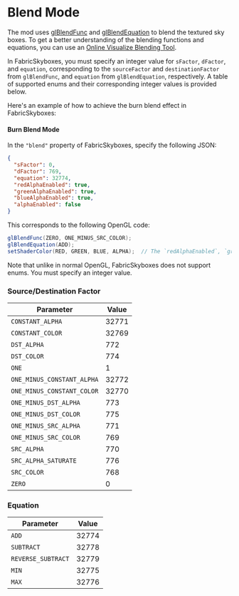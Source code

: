 # Blend Mode
The mod uses [glBlendFunc](https://www.khronos.org/registry/OpenGL-Refpages/gl4/html/glBlendFunc.xhtml) and [glBlendEquation](https://www.khronos.org/registry/OpenGL-Refpages/gl4/html/glBlendEquation.xhtml) to blend the textured sky boxes. To get a better understanding of the blending functions and equations, you can use an [Online Visualize Blending Tool](https://www.andersriggelsen.dk/glblendfunc.php).

In FabricSkyboxes, you must specify an integer value for `sFactor`, `dFactor`, and `equation`, corresponding to the `sourceFactor` and `destinationFactor` from `glBlendFunc`, and `equation` from `glBlendEquation`, respectively. A table of supported enums and their corresponding integer values is provided below.

Here's an example of how to achieve the burn blend effect in FabricSkyboxes:

#### Burn Blend Mode
In the `"blend"` property of FabricSkyboxes, specify the following JSON:
```json
{
  "sFactor": 0,
  "dFactor": 769,
  "equation": 32774,
  "redAlphaEnabled": true,
  "greenAlphaEnabled": true,
  "blueAlphaEnabled": true,
  "alphaEnabled": false
}
```

This corresponds to the following OpenGL code:
```java
glBlendFunc(ZERO, ONE_MINUS_SRC_COLOR);
glBlendEquation(ADD);
setShaderColor(RED, GREEN, BLUE, ALPHA);  // The `redAlphaEnabled`, `greenAlphaEnabled`, `blueAlphaEnabled`, and `alphaEnabled` values will determine whether the internal alpha state or a predetermined value of 1.0 will be used for the corresponding parameters.
```
Note that unlike in normal OpenGL, FabricSkyboxes does not support enums. You must specify an integer value.


### Source/Destination Factor
| Parameter                  | Value |
|----------------------------|-------|
| `CONSTANT_ALPHA`           | 32771 |
| `CONSTANT_COLOR`           | 32769 |
| `DST_ALPHA`                | 772   |
| `DST_COLOR`                | 774   |
| `ONE`                      | 1     |
| `ONE_MINUS_CONSTANT_ALPHA` | 32772 |
| `ONE_MINUS_CONSTANT_COLOR` | 32770 |
| `ONE_MINUS_DST_ALPHA`      | 773   |
| `ONE_MINUS_DST_COLOR`      | 775   |
| `ONE_MINUS_SRC_ALPHA`      | 771   |
| `ONE_MINUS_SRC_COLOR`      | 769   |
| `SRC_ALPHA`                | 770   |
| `SRC_ALPHA_SATURATE`       | 776   |
| `SRC_COLOR`                | 768   |
| `ZERO`                     | 0     |

### Equation
| Parameter          | Value |
|--------------------|-------|
| `ADD`              | 32774 |
| `SUBTRACT`         | 32778 |
| `REVERSE_SUBTRACT` | 32779 |
| `MIN`              | 32775 |
| `MAX`              | 32776 |
